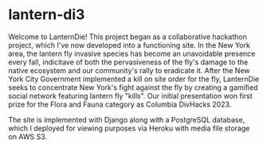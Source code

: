 # lantern-di3
Welcome to LanternDie! This project began as a collaborative hackathon project, which I've now developed into a functioning site. In the New York area, the lantern fly invasive species has become an unavoidable presence every fall, indicitave of both the pervasiveness of the fly's damage to the native ecosystem and our community's rally to eradicate it. After the New York City Government implemented a kill on site order for the fly, LanternDie seeks to concentrate New York's fight against the fly by creating a gamified social network featuring lantern fly "kills". Our initial presentation won first prize for the Flora and Fauna category as Columbia DivHacks 2023.


The site is implemented with Django along with a PostgreSQL database, which I deployed for viewing purposes via Heroku with media file storage on AWS S3. 
